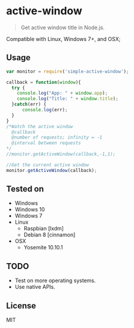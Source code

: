 # active-window
> Get active window title in Node.js.

Compatible with Linux, Windows 7+, and OSX;

## Usage

```javascript
var monitor = require('simple-active-window');

callback = function(window){
  try {
    console.log("App: " + window.app);
    console.log("Title: " + window.title);
  }catch(err) {
      console.log(err);
  } 
}
/*Watch the active window 
  @callback
  @number of requests; infinity = -1 
  @interval between requests
*/
//monitor.getActiveWindow(callback,-1,1);

//Get the current active window
monitor.getActiveWindow(callback);


```
## Tested on
- Windows
 - Windows 10
 - Windows 7
- Linux 
  - Raspbian [lxdm]
  - Debian 8 [cinnamon]
- OSX
  - Yosemite 10.10.1

## TODO

- Test on more operating systems.
- Use native APIs. 

## License

MIT
